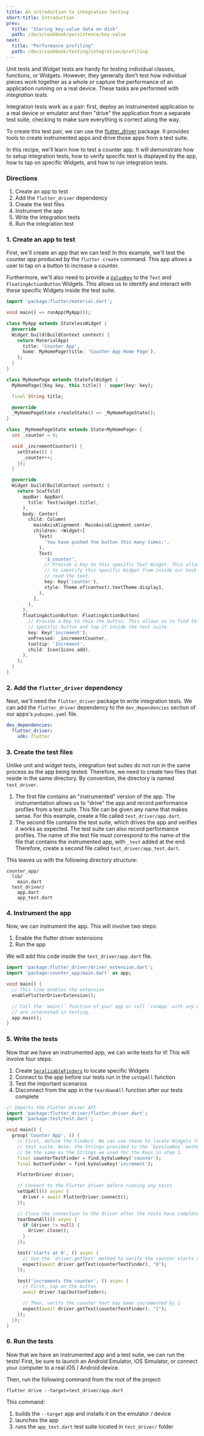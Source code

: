 ```yaml
---
title: An introduction to integration testing
short-title: Introduction
prev:
  title: "Storing key-value data on disk"
  path: /docs/cookbook/persistence/key-value
next:
  title: "Performance profiling"
  path: /docs/cookbook/testing/integration/profiling
---
```


Unit tests and Widget tests are handy for testing individual classes, functions,
or Widgets. However, they generally don't test how individual pieces work
together as a whole or capture the performance of an application running on a
real device. These tasks are performed with *integration tests*.

Integration tests work as a pair: first, deploy an instrumented application to a
real device or emulator and then "drive" the application from a separate test
suite, checking to make sure everything is correct along the way.

To create this test pair, we can use the
[flutter_driver](https://docs.flutter.io/flutter/flutter_driver/flutter_driver-library.html)
package. It provides tools to create instrumented apps and drive those apps
from a test suite.

In this recipe, we'll learn how to test a counter app. It will demonstrate
how to setup integration tests, how to verify specific text is displayed by the
app, how to tap on specific Widgets, and how to run integration tests.

### Directions

  1. Create an app to test
  2. Add the `flutter_driver` dependency
  3. Create the test files
  4. Instrument the app
  5. Write the integration tests
  6. Run the integration test

### 1. Create an app to test

First, we'll create an app that we can test! In this example, we'll test the
counter app produced by the `flutter create` command. This app allows
a user to tap on a button to increase a counter.

Furthermore, we'll also need to provide a
[`ValueKey`](https://docs.flutter.io/flutter/foundation/ValueKey-class.html) to
the `Text` and `FloatingActionButton` Widgets. This allows us to identify
and interact with these specific Widgets inside the test suite.

```dart
import 'package:flutter/material.dart';

void main() => runApp(MyApp());

class MyApp extends StatelessWidget {
  @override
  Widget build(BuildContext context) {
    return MaterialApp(
      title: 'Counter App',
      home: MyHomePage(title: 'Counter App Home Page'),
    );
  }
}

class MyHomePage extends StatefulWidget {
  MyHomePage({Key key, this.title}) : super(key: key);

  final String title;

  @override
  _MyHomePageState createState() => _MyHomePageState();
}

class _MyHomePageState extends State<MyHomePage> {
  int _counter = 0;

  void _incrementCounter() {
    setState(() {
      _counter++;
    });
  }

  @override
  Widget build(BuildContext context) {
    return Scaffold(
      appBar: AppBar(
        title: Text(widget.title),
      ),
      body: Center(
        child: Column(
          mainAxisAlignment: MainAxisAlignment.center,
          children: <Widget>[
            Text(
              'You have pushed the button this many times:',
            ),
            Text(
              '$_counter',
              // Provide a Key to this specific Text Widget. This allows us
              // to identify this specific Widget from inside our test suite and
              // read the text.
              key: Key('counter'),
              style: Theme.of(context).textTheme.display1,
            ),
          ],
        ),
      ),
      floatingActionButton: FloatingActionButton(
        // Provide a Key to this the button. This allows us to find this
        // specific button and tap it inside the test suite.
        key: Key('increment'),
        onPressed: _incrementCounter,
        tooltip: 'Increment',
        child: Icon(Icons.add),
      ),
    );
  }
}
```

### 2. Add the `flutter_driver` dependency

Next, we'll need the `flutter_driver` package to write integration tests. We
can add the `flutter_driver` dependency to the `dev_dependencies` section of
our apps's `pubspec.yaml` file.

```yaml
dev_dependencies:
  flutter_driver:
    sdk: flutter
```

### 3. Create the test files

Unlike unit and widget tests, integration test suites do not run in the same
process as the app being tested. Therefore, we need to create two files that
reside in the same directory. By convention, the directory is named
`test_driver`.

  1. The first file contains an "instrumented" version of the app. The
  instrumentation allows us to "drive" the app and record performance profiles
  from a test suite. This file can be given any name that makes sense. For this
  example, create a file called `test_driver/app.dart`.
  2. The second file contains the test suite, which drives the app and verifies
  it works as expected. The test suite can also record performance profiles.
  The name of the test file must correspond to the name of the file that
  contains the instrumented app, with `_test` added at the end. Therefore,
  create a second file called `test_driver/app_test.dart`.

This leaves us with the following directory structure:

```
counter_app/
  lib/
    main.dart
  test_driver/
    app.dart
    app_test.dart
```


### 4. Instrument the app

Now, we can instrument the app. This will involve two steps:

  1. Enable the flutter driver extensions
  2. Run the app

We will add this code inside the `test_driver/app.dart` file.

<!-- skip -->
```dart
import 'package:flutter_driver/driver_extension.dart';
import 'package:counter_app/main.dart' as app;

void main() {
  // This line enables the extension
  enableFlutterDriverExtension();

  // Call the `main()` function of your app or call `runApp` with any widget you
  // are interested in testing.
  app.main();
}
```

### 5. Write the tests

Now that we have an instrumented app, we can write tests for it! This
will involve four steps:

  1. Create
  [`SeralizableFinders`](https://docs.flutter.io/flutter/flutter_driver/CommonFinders-class.html)
  to locate specific Widgets
  2. Connect to the app before our tests run in the `setUpAll` function
  3. Test the important scenarios
  4. Disconnect from the app in the `teardownAll` function after our tests
  complete

```dart
// Imports the Flutter Driver API
import 'package:flutter_driver/flutter_driver.dart';
import 'package:test/test.dart';

void main() {
  group('Counter App', () {
    // First, define the Finders. We can use these to locate Widgets from the
    // test suite. Note: the Strings provided to the `byValueKey` method must
    // be the same as the Strings we used for the Keys in step 1.
    final counterTextFinder = find.byValueKey('counter');
    final buttonFinder = find.byValueKey('increment');

    FlutterDriver driver;

    // Connect to the Flutter driver before running any tests
    setUpAll(() async {
      driver = await FlutterDriver.connect();
    });

    // Close the connection to the driver after the tests have completed
    tearDownAll(() async {
      if (driver != null) {
        driver.close();
      }
    });

    test('starts at 0', () async {
      // Use the `driver.getText` method to verify the counter starts at 0.
      expect(await driver.getText(counterTextFinder), "0");
    });

    test('increments the counter', () async {
      // First, tap on the button
      await driver.tap(buttonFinder);

      // Then, verify the counter text has been incremented by 1
      expect(await driver.getText(counterTextFinder), "1");
    });
  });
}
```

### 6. Run the tests

Now that we have an instrumented app and a test suite, we can run the tests!
First, be sure to launch an Android Emulator, iOS Simulator, or connect your
computer to a real iOS / Android device.

Then, run the following command from the root of the project:

```
flutter drive --target=test_driver/app.dart
```

This command:

  1. builds the `--target` app and installs it on the emulator / device
  2. launches the app
  3. runs the `app_test.dart` test suite located in `test_driver/` folder
